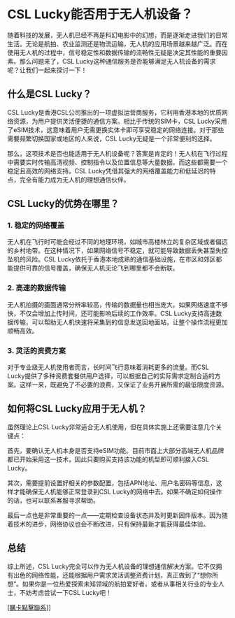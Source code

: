 # CSL Lucky能否用于无人机设备？

随着科技的发展，无人机已经不再是科幻电影中的幻想，而是逐渐走进我们的日常生活。无论是航拍、农业监测还是物流运输，无人机的应用场景越来越广泛。而在使用无人机的过程中，信号稳定性和数据传输的流畅性无疑是决定其性能的重要因素。那么问题来了，CSL Lucky这种通信服务是否能够满足无人机设备的需求呢？让我们一起来探讨一下！

## 什么是CSL Lucky？

CSL Lucky是香港CSL公司推出的一项虚拟运营商服务，它利用香港本地的优质网络资源，为用户提供灵活便捷的通信方案。相比于传统的SIM卡，CSL Lucky采用了eSIM技术，这意味着用户无需更换实体卡即可享受稳定的网络连接。对于那些需要频繁切换国家或地区的人来说，CSL Lucky无疑是一个非常便利的选择。

那么，这项技术是否也能适用于无人机设备呢？答案是肯定的！无人机在飞行过程中需要实时传输高清视频、控制指令以及位置信息等大量数据，而这些都需要一个稳定且高效的网络支持。CSL Lucky凭借其强大的网络覆盖能力和低延迟的特点，完全有能力成为无人机的理想通信伙伴。

## CSL Lucky的优势在哪里？

### 1. 稳定的网络覆盖

无人机在飞行时可能会经过不同的地理环境，如城市高楼林立的复杂区域或者偏远的乡村地带。在这种情况下，如果网络信号不稳定，就可能导致数据丢失甚至失控坠机的风险。CSL Lucky依托于香港本地成熟的通信基础设施，在市区和郊区都能提供可靠的信号覆盖，确保无人机无论飞到哪里都不会断联。

### 2. 高速的数据传输

无人机拍摄的画面通常分辨率较高，传输的数据量也相当庞大。如果网络速度不够快，不仅会增加上传时间，还可能影响后续的工作效率。CSL Lucky支持高速数据传输，可以帮助无人机快速将采集到的信息发送回地面站，让整个操作流程更加顺畅高效。

### 3. 灵活的资费方案

对于专业级无人机使用者而言，长时间飞行意味着消耗更多的流量。而CSL Lucky提供了多种资费套餐供用户选择，可以根据自己的实际需求定制合适的方案。这样一来，既避免了不必要的浪费，又保证了业务开展所需的最低限度资源。

## 如何将CSL Lucky应用于无人机？

虽然理论上CSL Lucky非常适合无人机使用，但在具体实施上还需要注意几个关键点：

首先，要确认无人机本身是否支持eSIM功能。目前市面上大部分高端无人机品牌都已开始采用这一技术，因此只要购买支持该功能的机型即可顺利接入CSL Lucky。

其次，需要提前设置好相关的参数配置，包括APN地址、用户名密码等信息，这样才能确保无人机能够正常登录到CSL Lucky的网络中去。如果不确定如何操作的话，也可以联系客服寻求帮助。

最后一点也是非常重要的一点——定期检查设备状态并及时更新固件版本。因为随着技术的进步，网络协议也会不断改进，只有保持最新才能获得最佳体验。

## 总结

综上所述，CSL Lucky完全可以作为无人机设备的理想通信解决方案。它不仅拥有出色的网络性能，还能根据用户需求灵活调整资费计划，真正做到了“想你所想”。如果你是一位热爱探索未知领域的航拍爱好者，或者从事相关行业的专业人士，不妨考虑尝试一下CSL Lucky吧！

[[購卡點擊聯系](https://t.me/s/esim1088)]]